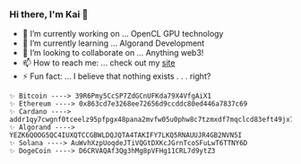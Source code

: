 ### Hi there, I'm Kai 👋

- 🔭 I’m currently working on ... OpenCL GPU technology
- 🌱 I’m currently learning ... Algorand Development
- 👯 I’m looking to collaborate on ... Anything web3!
- 📫 How to reach me: ... check out my [site](https://yeetbucks.com)
- ⚡ Fun fact: ... I believe that nothing exists . . . right?

```
✨ Bitcoin ----> 39R6Pmy5CcSP7ZdGCnUFKda79X4VfgAiX1
✨ Ethereum ----> 0x863cd7e3268ee72656d9ccddc80ed446a7837c69
✨ Cardano ----> addr1qy7cwgnf0tceelz95pfpgx48pana2mvfw05u0phw8c7tzmxdf7mqclcd83eft49jx7d2s46awv8kxcgunjahguvff4ksehygfm
✨ Algorand ----> YEZK6QOOG5QC4IUXQTCCGBWLDQJQTA4TAKIFY7LKQ5RNAUUJR4GB2NVN5I
✨ Solana ----> AuWvhXzpUoqdeJTiVQGtDXKcJGrnTcoSFuLwT6TTNY6D
✨ DogeCoin ----> D6CRVAQAf3Qg3hMg8pVFHg11CRL7d9ytZ3
```
